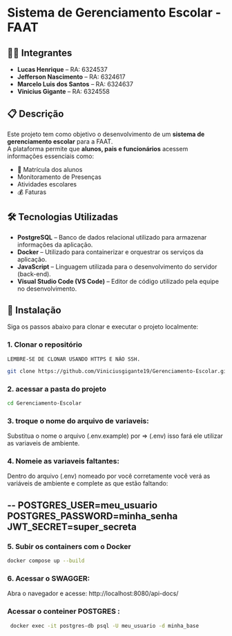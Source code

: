 # Sistema de Gerenciamento Escolar - FAAT

## 👨‍🏫 Integrantes

- **Lucas Henrique** – RA: 6324537  
- **Jefferson Nascimento** – RA: 6324617  
- **Marcelo Luis dos Santos** – RA: 6324637  
- **Vinicius Gigante** – RA: 6324558  

## 📋 Descrição

Este projeto tem como objetivo o desenvolvimento de um **sistema de gerenciamento escolar** para a FAAT.  
A plataforma permite que **alunos, pais e funcionários** acessem informações essenciais como:

- 📌 Matrícula dos alunos  
- Monitoramento de Presenças
- Atividades escolares
- 💰 Faturas  

## 🛠️ Tecnologias Utilizadas

- **PostgreSQL** – Banco de dados relacional utilizado para armazenar informações da aplicação.  
- **Docker** – Utilizado para containerizar e orquestrar os serviços da aplicação.  
- **JavaScript** – Linguagem utilizada para o desenvolvimento do servidor (back-end).  
- **Visual Studio Code (VS Code)** – Editor de código utilizado pela equipe no desenvolvimento.

## 🚀 Instalação

Siga os passos abaixo para clonar e executar o projeto localmente:

### 1. Clonar o repositório

    LEMBRE-SE DE CLONAR USANDO HTTPS E NÃO SSH.

```bash
git clone https://github.com/Viniciusgigante19/Gerenciamento-Escolar.git
```

### 2. acessar a pasta do projeto
```bash
cd Gerenciamento-Escolar
```
### 3. troque o nome do arquivo de variaveis:
Substitua o nome o arquivo (.env.example) por => (.env)
isso fará ele utilizar as variaveis de ambiente.

### 4. Nomeie as variaveis faltantes:
Dentro do arquivo (.env) nomeado por você corretamente você verá
as variáveis de ambiente e complete as que estão faltando:


--
    POSTGRES_USER=meu_usuario
    POSTGRES_PASSWORD=minha_senha
    JWT_SECRET=super_secreta
--


### 5. Subir os containers com o Docker
```bash
docker compose up --build 
```

### 6. Acessar o SWAGGER:
Abra o navegador e acesse:
http://localhost:8080/api-docs/  

### Acessar o conteiner POSTGRES :
```sh
 docker exec -it postgres-db psql -U meu_usuario -d minha_base
```

